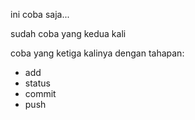 ini coba saja...

sudah coba yang kedua kali

coba yang ketiga kalinya dengan tahapan:

- add
- status
- commit
- push

